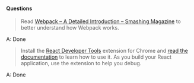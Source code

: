 #### Questions

> Read [Webpack – A Detailed Introduction – Smashing Magazine](https://www.smashingmagazine.com/2017/02/a-detailed-introduction-to-webpack/) to better understand how Webpack works.

A: Done

> Install the [React Developer Tools](https://chrome.google.com/webstore/detail/react-developer-tools/fmkadmapgofadopljbjfkapdkoienihi?hl=en) extension for Chrome and [read the documentation](https://github.com/facebook/react-devtools) to learn how to use it. As you build your React application, use the extension to help you debug.

A: Done
